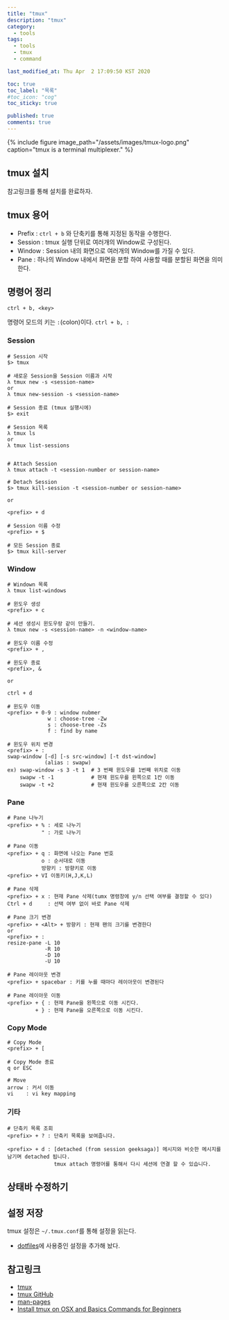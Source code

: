 ```yaml
---
title: "tmux"
description: "tmux"
category:
  - tools
tags:
  - tools
  - tmux 
  - command

last_modified_at: Thu Apr  2 17:09:50 KST 2020

toc: true
toc_label: "목록"
#toc_icon: "cog"
toc_sticky: true

published: true
comments: true
---
```


{% include figure image_path="/assets/images/tmux-logo.png" caption="tmux is a terminal multiplexer." %}

## tmux 설치

참고링크를 통해 설치를 완료하자.

## tmux 용어

  - Prefix : `ctrl + b` 와 단축키를 통해 지정된 동작을 수행한다. 
  - Session : tmux 실행 단위로 여러개의 Window로 구성된다.
  - Window : Session 내의 화면으로 여러개의 Window를 가질 수 있다.
  - Pane : 하나의 Window 내에서 화면을 분할 하여 사용할 때를 분할된 화면을 의미한다.

## 명령어 정리
`ctrl + b, <key>`

명령어 모드의 키는 `:`(colon)이다.
`ctrl + b, :`

### Session
```shell
# Session 시작
$> tmux

# 새로운 Session을 Session 이름과 시작
λ tmux new -s <session-name>
or
λ tmux new-session -s <session-name>

# Session 종료 (tmux 실행시에)
$> exit

# Session 목록
λ tmux ls
or
λ tmux list-sessions


# Attach Session
λ tmux attach -t <session-number or session-name>

# Detach Session
$> tmux kill-session -t <session-number or session-name>

or

<prefix> + d

# Session 이름 수정 
<prefix> + $

# 모든 Session 종료
$> tmux kill-server
```

### Window
```shell
# Windown 목록
λ tmux list-windows

# 윈도우 생성
<prefix> + c

# 세션 생성시 윈도우랑 같이 만들기.
λ tmux new -s <session-name> -n <window-name>

# 윈도우 이름 수정
<prefix> + ,

# 윈도우 종료
<prefix>, &

or

ctrl + d

# 윈도우 이동
<prefix> + 0-9 : window nubmer
             w : choose-tree -Zw
             s : choose-tree -Zs
             f : find by name

# 윈도우 위치 변경
<prefix> + :
swap-window [-d] [-s src-window] [-t dst-window]
            (alias : swapw)
ex) swap-window -s 3 -t 1  # 3 번째 윈도우를 1번째 위치로 이동
    swapw -t -1            # 현재 윈도우를 왼쪽으로 1칸 이동
    swapw -t +2            # 현재 윈도우를 오른쪽으로 2칸 이동
```

### Pane
```shell
# Pane 나누기
<prefix> + % : 세로 나누기
           " : 가로 나누기

# Pane 이동
<prefix> + q : 화면에 나오는 Pane 번호
           o : 순서대로 이동
           방향키 : 방향키로 이동
<prefix> + VI 이동키(H,J,K,L)

# Pane 삭제
<prefix> + x : 현재 Pane 삭제(tumx 명령창에 y/n 선택 여부를 결정할 수 있다)
Ctrl + d     : 선택 여부 없이 바로 Pane 삭제

# Pane 크기 변경
<prefix> + <Alt> + 방향키 : 현재 팬의 크기를 변경한다
or
<prefix> + :
resize-pane -L 10
            -R 10
            -D 10
            -U 10

# Pane 레이아웃 변경
<prefix> + spacebar : 키를 누를 때마다 레이아웃이 변경된다

# Pane 레이아웃 이동
<prefix> + { : 현재 Pane을 왼쪽으로 이동 시킨다.
         + } : 현재 Pane을 오른쪽으로 이동 시킨다.
```

### Copy Mode 
```shell
# Copy Mode
<prefix> + [

# Copy Mode 종료
q or ESC

# Move
arrow : 커서 이동
vi    : vi key mapping
```

### 기타
```shell
# 단축키 목록 조회
<prefix> + ? : 단축키 목록을 보여줍니다.

<prefix> + d : [detached (from session geeksaga)] 메시지와 비슷한 메시지를 남기며 detached 됩니다.
               tmux attach 명령어를 통해서 다시 세션에 연결 할 수 있습니다.
```

## 상태바 수정하기


## 설정 저장
tmux 설정은 `~/.tmux.conf`를 통해 설정을 읽는다.


  - [dotfiles](https://github.com/geeksaga/dotfiles "dotfiles")에 사용중인 설정을 추가해 놨다.


## 참고링크

* [tmux][1]
* [tmux GitHub][2]
* [man-pages][3]
* [Install tmux on OSX and Basics Commands for Beginners][4]

[1]: https://github.com/tmux/tmux/wiki "tmux"
[2]: https://github.com/tmux/tmux "tmux GitHub"
[3]: http://man7.org/linux/man-pages/man1/tmux.1.html "man-pages"
[4]: https://medium.com/@jeongwhanchoi/install-tmux-on-osx-and-basics-commands-for-beginners-be22520fd95e "Install tmux on OSX and Basics Commands for Beginners"
